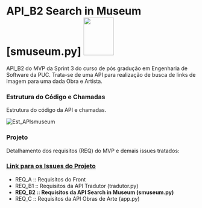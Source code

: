 # API_B2 Search in Museum [smuseum.py] <a href="https://github.com/Moriblo"><img src="(https://github.com/Moriblo/tradutor/blob/main/Tradutor.jpg)" width="80" height="100"></a>

 API_B2 do MVP da Sprint 3 do curso de pós gradução em Engenharia de Software da PUC.
 Trata-se de uma API para realização de busca de links de imagem para uma dada Obra e Artista.

### Estrutura do Código e Chamadas
Estrutura do código da API e chamadas.

![Est_APIsmuseum](https://github.com/Moriblo/smuseum/blob/main/Estrutura%20de%20C%C3%B3digo_API%20Search%20in%20Museum.png)

### Projeto
Detalhamento dos requisitos (REQ) do MVP e demais issues tratados:

### [Link para os Issues do Projeto](https://github.com/users/Moriblo/projects/2/views/1)

* REQ_A :: Requisitos do Front
* REQ_B1 :: Requisitos da API Tradutor (tradutor.py)
* __REQ_B2 :: Requisitos da API Search in Museum (smuseum.py)__
* REQ_C :: Requisitos da API Obras de Arte (app.py)
